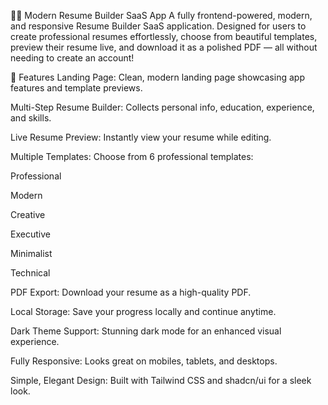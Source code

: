 🧑‍💼 Modern Resume Builder SaaS App
A fully frontend-powered, modern, and responsive Resume Builder SaaS application.
Designed for users to create professional resumes effortlessly, choose from beautiful templates, preview their resume live, and download it as a polished PDF — all without needing to create an account!

🚀 Features
Landing Page: Clean, modern landing page showcasing app features and template previews.

Multi-Step Resume Builder: Collects personal info, education, experience, and skills.

Live Resume Preview: Instantly view your resume while editing.

Multiple Templates: Choose from 6 professional templates:

Professional

Modern

Creative

Executive

Minimalist

Technical

PDF Export: Download your resume as a high-quality PDF.

Local Storage: Save your progress locally and continue anytime.

Dark Theme Support: Stunning dark mode for an enhanced visual experience.

Fully Responsive: Looks great on mobiles, tablets, and desktops.

Simple, Elegant Design: Built with Tailwind CSS and shadcn/ui for a sleek look.
